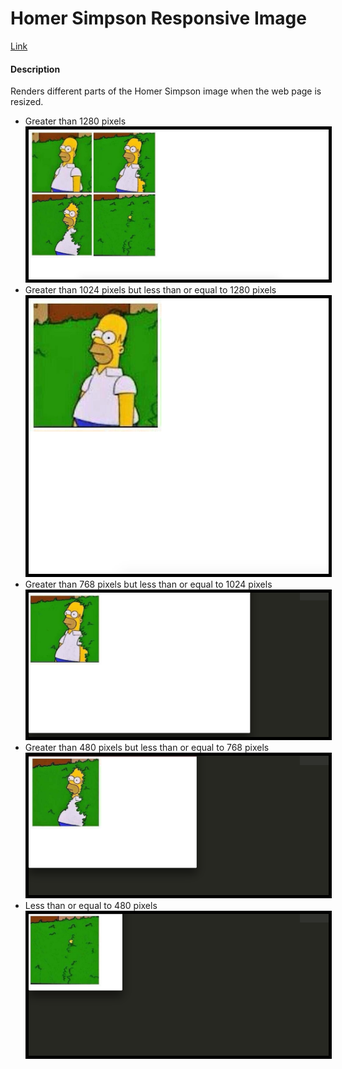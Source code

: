 <h1> Homer Simpson Responsive Image</h1>
<a href="https://ahakone.github.io/responsive"> Link </a>

<h4> Description </h4>
<p>
	Renders different parts of the Homer Simpson image when the web page is resized.
	<ul> 
		<li> 
			Greater than 1280 pixels 
			<img src="readme-imgs/ref1.png" alt="> 1280 px" style="border:5px solid black">
		</li>
		<li>
			Greater than 1024 pixels but less than or equal to 1280 pixels
			<img src="readme-imgs/ref2.png" alt="> 1024 px and <= 1280px" style="border:5px solid black">
		</li>
		<li>
			Greater than 768 pixels but less than or equal to 1024 pixels
			<img src="readme-imgs/ref3.png" alt=">768 px and <= 1024 px" style="border:5px solid black">
		</li>
		<li>
			Greater than 480 pixels but less than or equal to 768 pixels
			<img src="readme-imgs/ref4.png" alt="> 480 px and <= 768 px" style="border:5px solid black">
		</li>
		<li>
			Less than or equal to 480 pixels
			<img src="readme-imgs/ref5.png" alt="<= 480 px" style="border:5px solid black">
		</li>
	</ul>
</p>